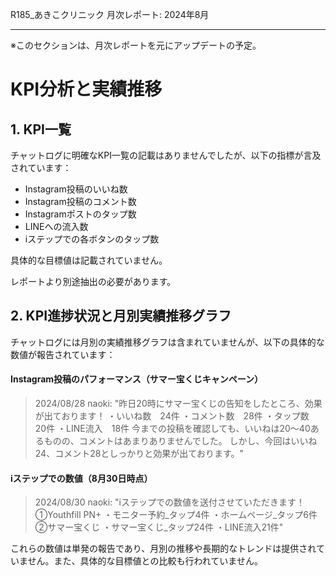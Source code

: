 R185_あきこクリニック 月次レポート: 2024年8月

---

※このセクションは、月次レポートを元にアップデートの予定。

# KPI分析と実績推移

## 1. KPI一覧

チャットログに明確なKPI一覧の記載はありませんでしたが、以下の指標が言及されています：

- Instagram投稿のいいね数
- Instagram投稿のコメント数
- Instagramポストのタップ数
- LINEへの流入数
- iステップでの各ボタンのタップ数

具体的な目標値は記載されていません。

レポートより別途抽出の必要があります。

## 2. KPI進捗状況と月別実績推移グラフ

チャットログには月別の実績推移グラフは含まれていませんが、以下の具体的な数値が報告されています：

#### Instagram投稿のパフォーマンス（サマー宝くじキャンペーン）

> 2024/08/28 naoki: "昨日20時にサマー宝くじの告知をしたところ、効果が出ております！
> ・いいね数　24件
> ・コメント数　28件
> ・タップ数　20件
> ・LINE流入　18件
> 今までの投稿を確認しても、いいねは20〜40あるものの、コメントはあまりありませんでした。
> しかし、今回はいいね24、コメント28としっかりと効果が出ております。"

#### iステップでの数値（8月30日時点）

> 2024/08/30 naoki: "iステップでの数値を送付させていただきます！
> ①Youthfill PN+
> ・モニター予約_タップ4件
> ・ホームページ_タップ6件
> ②サマー宝くじ
> ・サマー宝くじ_タップ24件
> ・LINE流入21件"

これらの数値は単発の報告であり、月別の推移や長期的なトレンドは提供されていません。また、具体的な目標値との比較も行われていません。